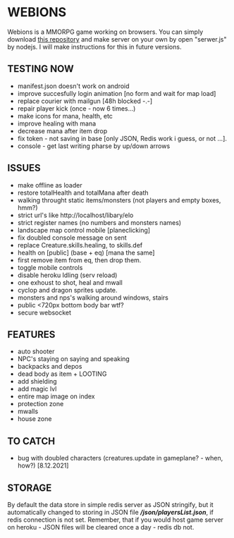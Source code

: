 # WEBIONS
  Webions is a MMORPG game working on browsers. 
  You can simply download [this repository](https://github.com/apietryga/webions2) and make server on your own by open "serwer.js" by nodejs. I will make instructions for this in future versions.
## TESTING NOW
  - manifest.json doesn't work on android
  - improve succesfully login animation [no form and wait for map load]
  - replace courier with mailgun [48h blocked -.-]
  - repair player kick (once - now 6 times...)
  - make icons for mana, health, etc
  - improve healing with mana
  - decrease mana after item drop
  - fix token - not saving in base [only JSON, Redis work i guess, or not ...].
  - console - get last writing pharse by up/down arrows
## ISSUES
  - make offline as loader
  - restore totalHealth and totalMana after death
  - walking throught static items/monsters (not players and empty boxes, hmm?)
  - strict url's like http://localhost/libary/elo
  - strict register names (no numbers and monsters names)
  - landscape map control mobile [planeclicking]
  - fix doubled console message on sent
  - replace Creature.skills.healing, to skills.def 
  - health on [public] (base + eq) [mana the same]
  - first remove item from eq, then drop them. 
  - toggle mobile controls
  - disable heroku Idling (serv reload)
  - one exhoust to shot, heal and mwall 
  - cyclop and dragon sprites update.
  - monsters and nps's walking around windows, stairs
  - public <720px bottom body bar wtf?
  - secure websocket
## FEATURES
  - auto shooter
  - NPC's staying on saying and speaking
  - backpacks and depos
  - dead body as item + LOOTING
  - add shielding
  - add magic lvl
  - entire map image on index
  - protection zone
  - mwalls
  - house zone
## TO CATCH
  - bug with doubled characters (creatures.update in gameplane? - when, how?) [8.12.2021]
## STORAGE
  By default the data store in simple redis server as JSON stringify, but it automatically changed to storing in JSON file ***/json/playersList.json***, if redis connection is not set.
  Remember, that if you would host game server on heroku - JSON files will be cleared once a day - redis db not. 